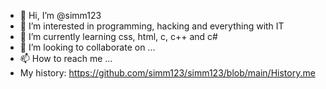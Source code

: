 - 👋 Hi, I’m @simm123
- 👀 I’m interested in programming, hacking and everything with IT
- 🌱 I’m currently learning css, html, c, c++ and c#
- 💞️ I’m looking to collaborate on ...
- 📫 How to reach me ...
- My history: https://github.com/simm123/simm123/blob/main/History.me

<!---
simm123/simm123 is a ✨ special ✨ repository because its `README.md` (this file) appears on your GitHub profile.
You can click the Preview link to take a look at your changes.
--->
